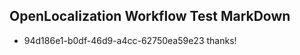 ## OpenLocalization Workflow Test MarkDown
* 94d186e1-b0df-46d9-a4cc-62750ea59e23 thanks!

<!--HONumber=Sep16_HO1-->


